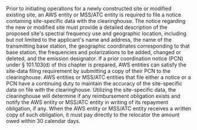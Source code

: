 Prior to initiating operations for a newly constructed site or modified existing site, an AWS entity or MSS/ATC entity is required to file a notice containing site-specific data with the clearinghouse. The notice regarding the new or modified site must provide a detailed description of the proposed site's spectral frequency use and geographic location, including but not limited to the applicant's name and address, the name of the transmitting base station, the geographic coordinates corresponding to that base station, the frequencies and polarizations to be added, changed or deleted, and the emission designator. If a prior coordination notice (PCN) under § 101.103(d) of this chapter is prepared, AWS entities can satisfy the site-data filing requirement by submitting a copy of their PCN to the clearinghouse. AWS entities or MSS/ATC entities that file either a notice or a PCN have a continuing duty to maintain the accuracy of the site-specific data on file with the clearinghouse. Utilizing the site-specific data, the clearinghouse will determine if any reimbursement obligation exists and notify the AWS entity or MSS/ATC entity in writing of its repayment obligation, if any. When the AWS entity or MSS/ATC entity receives a written copy of such obligation, it must pay directly to the relocator the amount owed within 30 calendar days.

